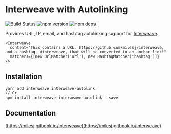 # Interweave with Autolinking

[![Build Status](https://travis-ci.org/milesj/interweave.svg?branch=master)](https://travis-ci.org/milesj/interweave)
[![npm version](https://badge.fury.io/js/interweave-autolink.svg)](https://www.npmjs.com/package/interweave-autolink)
[![npm deps](https://david-dm.org/milesj/interweave-autolink.svg)](https://www.npmjs.com/package/interweave-autolink)

Provides URL, IP, email, and hashtag autolinking support for
[Interweave](https://github.com/milesj/interweave).

```tsx
<Interweave
  content="This contains a URL, https://github.com/milesj/interweave, and a hashtag, #interweave, that will be converted to an anchor link!"
  matchers={[new UrlMatcher('url'), new HashtagMatcher('hashtag')]}
/>
```

## Installation

```
yarn add interweave interweave-autolink
// Or
npm install interweave interweave-autolink --save
```

## Documentation

[https://milesj.gitbook.io/interweave](https://milesj.gitbook.io/interweave)
